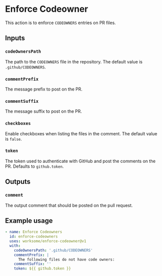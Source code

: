 # Enforce Codeowner

This action is to enforce `CODEOWNERS` entries on PR files.

## Inputs

### `codeOwnersPath`

The path to the `CODEOWNERS` file in the repository. The default value is `.github/CODEOWNERS`.

### `commentPrefix`

The message prefix to post on the PR.

### `commentSuffix`

The message suffix to post on the PR.

### `checkboxes`

Enable checkboxes when listing the files in the comment. The default value is `false`.

### `token`

The token used to authenticate with GitHub and post the comments on the PR. Defaults to `github.token`.

## Outputs

### `comment`

The output comment that should be posted on the pull request.

## Example usage

```yaml
- name: Enforce Codeowners
  id: enforce-codeowners
  uses: worksome/enforce-codeowner@v1
  with:
    codeOwnersPath: '.github/CODEOWNERS'
    commentPrefix: |
      The following files do not have code owners:
    commentSuffix: ''
    token: ${{ github.token }}
```
